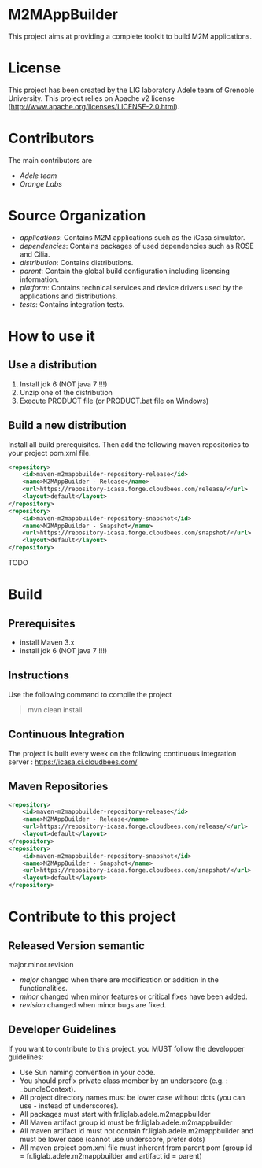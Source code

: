 M2MAppBuilder
=====

This project aims at providing a complete toolkit to build M2M applications.

License
=====

This project has been created by the LIG laboratory Adele team of Grenoble University.
This project relies on Apache v2 license (<http://www.apache.org/licenses/LICENSE-2.0.html>).

Contributors
=====

The main contributors are 
- _Adele team_
- _Orange Labs_

Source Organization
====

- _applications_: Contains M2M applications such as the iCasa simulator.  
- _dependencies_: Contains packages of used dependencies such as ROSE and Cilia.
- _distribution_: Contains distributions.
- _parent_: Contain the global build configuration including licensing information.
- _platform_: Contains technical services and device drivers used by the applications and distributions. 
- _tests_: Contains integration tests.

How to use it
=====

Use a distribution
----

1. Install jdk 6 (NOT java 7 !!!)
2. Unzip one of the distribution
3. Execute PRODUCT file (or PRODUCT.bat file on Windows)

Build a new distribution
----

Install all build prerequisites.
Then add the following maven repositories to your project pom.xml file.
```xml
<repository>
	<id>maven-m2mappbuilder-repository-release</id>
	<name>M2MAppBuilder - Release</name>
	<url>https://repository-icasa.forge.cloudbees.com/release/</url>
	<layout>default</layout>
</repository>
<repository>
	<id>maven-m2mappbuilder-repository-snapshot</id>
	<name>M2MAppBuilder - Snapshot</name>
	<url>https://repository-icasa.forge.cloudbees.com/snapshot/</url>
	<layout>default</layout>
</repository>
```
TODO

Build
=====

Prerequisites
-----

- install Maven 3.x
- install jdk 6 (NOT java 7 !!!)

Instructions
----

Use the following command to compile the project
> mvn clean install

Continuous Integration
----

The project is built every week on the following continuous integration server :
<https://icasa.ci.cloudbees.com/>

Maven Repositories
----

```xml
<repository>
	<id>maven-m2mappbuilder-repository-release</id>
	<name>M2MAppBuilder - Release</name>
	<url>https://repository-icasa.forge.cloudbees.com/release/</url>
	<layout>default</layout>
</repository>
<repository>
	<id>maven-m2mappbuilder-repository-snapshot</id>
	<name>M2MAppBuilder - Snapshot</name>
	<url>https://repository-icasa.forge.cloudbees.com/snapshot/</url>
	<layout>default</layout>
</repository>
```

Contribute to this project
====

Released Version semantic
----

 major.minor.revision 

 * _major_ changed when there are modification or addition in the functionalities. 
 * _minor_ changed when minor features or critical fixes have been added.
 * _revision_ changed when minor bugs are fixed.

Developer Guidelines
----
 
If you want to contribute to this project, you MUST follow the developper guidelines:
- Use Sun naming convention in your code.
- You should prefix private class member by an underscore (e.g. : _bundleContext).
- All project directory names must be lower case without dots (you can use - instead of underscores).
- All packages must start with fr.liglab.adele.m2mappbuilder
- All Maven artifact group id must be fr.liglab.adele.m2mappbuilder
- All maven artifact id must not contain fr.liglab.adele.m2mappbuilder and must be lower case (cannot use underscore, prefer dots)
- All maven project pom.xml file must inherent from parent pom (group id = fr.liglab.adele.m2mappbuilder and artifact id = parent)
